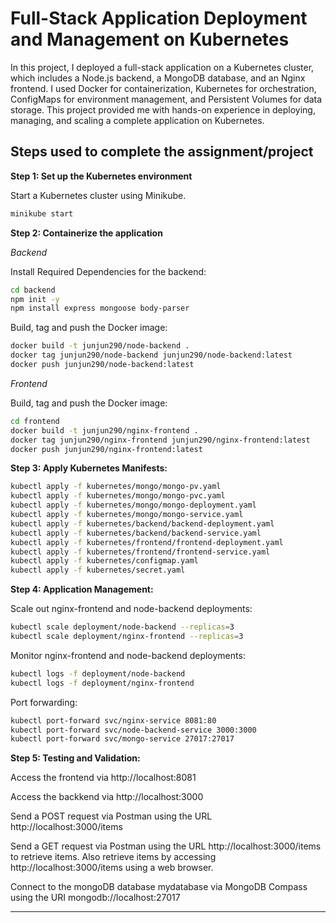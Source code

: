 
# Full-Stack Application Deployment and Management on Kubernetes

In this project, I deployed a full-stack application on a Kubernetes cluster, which includes a Node.js backend, a MongoDB database, and an Nginx frontend. I used Docker for containerization, Kubernetes for orchestration, ConfigMaps for environment management, and Persistent Volumes for data storage. This project provided me with hands-on experience in deploying, managing, and scaling a complete application on Kubernetes.

## Steps used to complete the assignment/project

**Step 1: Set up the Kubernetes environment**

Start a Kubernetes cluster using Minikube.

```bash
minikube start
```

**Step 2: Containerize the application**

*Backend*

Install Required Dependencies for the backend:

```bash
cd backend
npm init -y
npm install express mongoose body-parser
```

Build, tag and push the Docker image:

```bash
docker build -t junjun290/node-backend .
docker tag junjun290/node-backend junjun290/node-backend:latest
docker push junjun290/node-backend:latest
```

*Frontend*

Build, tag and push the Docker image:

```bash
cd frontend
docker build -t junjun290/nginx-frontend .
docker tag junjun290/nginx-frontend junjun290/nginx-frontend:latest
docker push junjun290/nginx-frontend:latest
```

**Step 3: Apply Kubernetes Manifests:**

```bash
kubectl apply -f kubernetes/mongo/mongo-pv.yaml
kubectl apply -f kubernetes/mongo/mongo-pvc.yaml 
kubectl apply -f kubernetes/mongo/mongo-deployment.yaml 
kubectl apply -f kubernetes/mongo/mongo-service.yaml 
kubectl apply -f kubernetes/backend/backend-deployment.yaml 
kubectl apply -f kubernetes/backend/backend-service.yaml 
kubectl apply -f kubernetes/frontend/frontend-deployment.yaml 
kubectl apply -f kubernetes/frontend/frontend-service.yaml 
kubectl apply -f kubernetes/configmap.yaml 
kubectl apply -f kubernetes/secret.yaml 
```

**Step 4: Application Management:**

Scale out nginx-frontend and node-backend deployments:

```bash
kubectl scale deployment/node-backend --replicas=3
kubectl scale deployment/nginx-frontend --replicas=3
```

Monitor nginx-frontend and node-backend deployments:

```bash
kubectl logs -f deployment/node-backend
kubectl logs -f deployment/nginx-frontend
```

Port forwarding:

```bash
kubectl port-forward svc/nginx-service 8081:80
kubectl port-forward svc/node-backend-service 3000:3000
kubectl port-forward svc/mongo-service 27017:27017
```

**Step 5: Testing and Validation:**

Access the frontend via http://localhost:8081

Access the backkend via http://localhost:3000

Send a POST request via Postman using the URL http://localhost:3000/items

Send a GET request via Postman using the URL http://localhost:3000/items to retrieve items. Also retrieve items by accessing http://localhost:3000/items using a web browser.

Connect to the mongoDB database mydatabase via MongoDB Compass using the URI mongodb://localhost:27017

---
